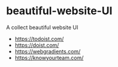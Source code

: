 # beautiful-website-UI
A collect beautiful website UI


* https://todoist.com/
* https://doist.com/
* https://webgradients.com/
* https://knowyourteam.com/
